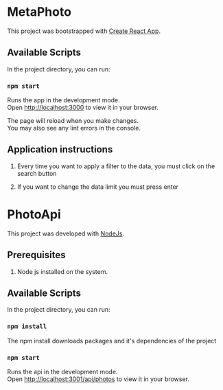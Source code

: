 # MetaPhoto

This project was bootstrapped with [Create React App](https://github.com/facebook/create-react-app).

## Available Scripts

In the project directory, you can run:

### `npm start`

Runs the app in the development mode.\
Open [http://localhost:3000](http://localhost:3000) to view it in your browser.

The page will reload when you make changes.\
You may also see any lint errors in the console.

## Application instructions

1) Every time you want to apply a filter to the data, you must click on the search button

2) If you want to change the data limit you must press enter


# PhotoApi

This project was developed with [NodeJs](https://nodejs.org/es/).

## Prerequisites

1) Node js installed on the system.

## Available Scripts

In the project directory, you can run:

### `npm install`

The npm install downloads packages and it's dependencies of the project

### `npm start`

Runs the api in the development mode.\
Open [http://localhost:3001/api/photos](http://localhost:3001/api/photos) to view it in your browser.

